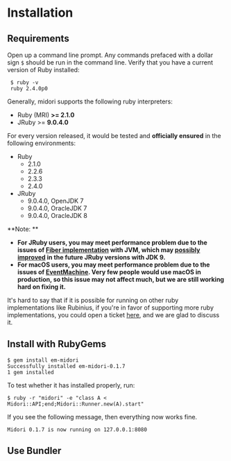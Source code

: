 # Installation

## Requirements

Open up a command line prompt. Any commands prefaced with a dollar sign `$` should be run in the command line. Verify that you have a current version of Ruby installed:

```
 $ ruby -v
 ruby 2.4.0p0
```

Generally, midori supports the following ruby interpreters:

- Ruby (MRI) **>= 2.1.0**
- JRuby >= **9.0.4.0**

 For every version released, it would be tested and **officially ensured** in the following environments:

- Ruby
  - 2.1.0
  - 2.2.6
  - 2.3.3
  - 2.4.0
- JRuby
  - 9.0.4.0, OpenJDK 7
  - 9.0.4.0, OracleJDK 7
  - 9.0.4.0, OracleJDK 8

**Note: **

- **For JRuby users, you may meet performance problem due to the issues of [Fiber implementation](https://github.com/jruby/jruby/wiki/DifferencesBetweenMriAndJruby#continuations-and-fibers) with JVM, which may [possibly improved](https://github.com/jruby/jruby/wiki/PerformanceTuning#enable-coroutine-based-fibers) in the future JRuby versions with JDK 9.**
- **For macOS users, you may meet performance problem due to the issues of [EventMachine](https://github.com/heckpsi-lab/em-midori/issues/15). Very few people would use macOS in production, so this issue may not affect much, but we are still working hard on fixing it.**

It's hard to say that if it is possible for running on other ruby implementations like Rubinius, if you're in favor of supporting more ruby implementations, you could open a ticket [here](https://github.com/heckpsi-lab/em-midori/issues), and we are glad to discuss it.

## Install with RubyGems

```
$ gem install em-midori
Successfully installed em-midori-0.1.7
1 gem installed
```

To test whether it has installed properly, run:

```
$ ruby -r "midori" -e "class A < Midori::API;end;Midori::Runner.new(A).start"
```

If you see the following message, then everything now works fine.

```
Midori 0.1.7 is now running on 127.0.0.1:8080
```

## Use Bundler